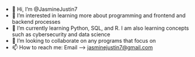 - 👋 Hi, I’m @JasmineJustin7
- 👀 I’m interested in learning more about programming and frontend and backend processes
- 🌱 I’m currently learning Python, SQL, and R. I am also learning concepts such as cybersecurity and data science
- 💞️ I’m looking to collaborate on any programs that focus on 
- 📫 How to reach me: Email --> jasminejustin7@gmail.com

<!---
JasmineJustin7/JasmineJustin7 is a ✨ special ✨ repository because its `README.md` (this file) appears on your GitHub profile.
You can click the Preview link to take a look at your changes.
--->
